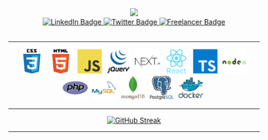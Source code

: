 <div id="header" align="center" >
  <img src="https://media.giphy.com/media/v1.Y2lkPTc5MGI3NjExN2VjOWYwZTBiMTc0NmIwNzhjZWQ0ZjVjNDdkYzMzY2MxOWU5OGRkYiZjdD1n/1XCcD9VLQZ2Io/giphy.gif" width="20vw" />
</div>
<div id="badges" align="center" >
  <a href="https://www.linkedin.com/in/rmokroborodov/" >
    <img src="https://img.shields.io/badge/LinkedIn-blue?logo=linkedin&logoColor=white&style=for-the-badge" alt="LinkedIn Badge"/>
  </a>
  <a href="https://twitter.com/RikiTikiRD/" >
    <img src="https://img.shields.io/badge/Twitter-blue?style=for-the-badge&logo=twitter&logoColor=white" alt="Twitter Badge" />
  </a>
  <a href="https://www.freelancer.com/u/Araah">
     <img src="https://img.shields.io/badge/Freelancer-blue?logo=Freelancer&logoColor=white&style=for-the-badge" alt="Freelancer Badge" />
  </a>
 </div>
 <div align="center">
 	<img src="https://komarev.com/ghpvc/?username=araah&style=flat-square&color=blue" alt=""/>
</div>	

---

<div align="center">
  <img src="https://github.com/devicons/devicon/blob/master/icons/css3/css3-original-wordmark.svg" alt="CSS" width="50" height="50"/>&nbsp
  <img src="https://github.com/devicons/devicon/blob/master/icons/html5/html5-original-wordmark.svg" alt="HTML5" width="50" height="50"/>&nbsp
  <img src="https://github.com/devicons/devicon/blob/master/icons/javascript/javascript-original.svg" alt="JavaScript" width="50" height="50"/>&nbsp
  <img src="https://github.com/devicons/devicon/blob/master/icons/jquery/jquery-original-wordmark.svg" alt="jQuery" width="50" height="50"/>&nbsp
  <img src="https://github.com/devicons/devicon/blob/master/icons/nextjs/nextjs-original-wordmark.svg" alt="Next.js" width="50" height="50"/>&nbsp
  <img src="https://github.com/devicons/devicon/blob/master/icons/react/react-original-wordmark.svg" alt="React" width="50" height="50"/>&nbsp
  <img src="https://github.com/devicons/devicon/blob/master/icons/typescript/typescript-original.svg" alt="TypeScript" width="50" height="50"/>&nbsp
    <img src="https://github.com/devicons/devicon/blob/master/icons/nodejs/nodejs-original-wordmark.svg" alt="Node.js" width="50" height="50"/>&nbsp
  <img src="https://github.com/devicons/devicon/blob/master/icons/php/php-original.svg" alt="PHP" width="50" height="50"/>&nbsp
  <img src="https://github.com/devicons/devicon/blob/master/icons/mysql/mysql-original-wordmark.svg" alt="MySQL" width="50" height="50"/>&nbsp
  <img src="https://github.com/devicons/devicon/blob/master/icons/mongodb/mongodb-original-wordmark.svg" alt="MongoDB" width="50" height="50"/>&nbsp
  <img src="https://github.com/devicons/devicon/blob/master/icons/postgresql/postgresql-original-wordmark.svg" alt="PostgresSQL" width="50" height="50"/>&nbsp
    <img src="https://github.com/devicons/devicon/blob/master/icons/docker/docker-original-wordmark.svg" alt="Docker" width="50" height="50"/>&nbsp
</div>

---

<div align="center" >
  
[![GitHub Streak](http://github-readme-streak-stats.herokuapp.com?user=araah&theme=react&hide_border=true)](https://git.io/streak-stats)
  

</div>

---
 

